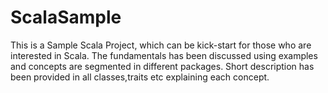 ScalaSample
===========
This is a Sample Scala Project, which can be kick-start for those who are interested in Scala.
The fundamentals has been discussed using examples and concepts are segmented in different packages.
Short description has been provided in all classes,traits etc explaining each concept.
